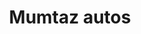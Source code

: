 ---
title: "Mumtaz autos"
url: /karachi/mumtaz-autos-b-9-30-main-near-new-alnaz-biryani-delhi-colony/
shop: shop
---